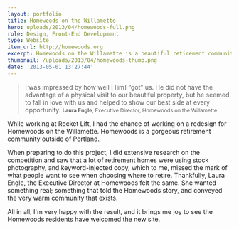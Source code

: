 ```yaml
---
layout: portfolio
title: Homewoods on the Willamette
hero: uploads/2013/04/homewoods-full.png
role: Design, Front-End Development
type: Website
item_url: http://homewoods.org
excerpt: Homewoods on the Willamette is a beautiful retirement community located just outside Portland.
thumbnail: /uploads/2013/04/homewoods-thumb.png
date: '2013-05-01 13:27:44'
---
```


>I was impressed by how well [Tim] “got” us. He did not have the advantage of a physical visit to our beautiful property, but he seemed to fall in love with us and helped to show our best side at every opportunity.
<small><strong>Laura Engle</strong>, Executive Director, Homewoods on the Willamette</small>

While working at Rocket Lift, I had the chance of working on a redesign for Homewoods on the Willamette. Homewoods is a gorgeous retirement community outside of Portland.

When preparing to do this project, I did extensive research on the competition and saw that a lot of retirement homes were using stock photography, and keyword-injected copy, which to me, missed the mark of what people want to see when choosing where to retire. Thankfully, Laura Engle, the Executive Director at Homewoods felt the same. She wanted something real; something that told the Homewoods story, and conveyed the very warm community that exists.

All in all, I'm very happy with the result, and it brings me joy to see the Homewoods residents have welcomed the new site.
